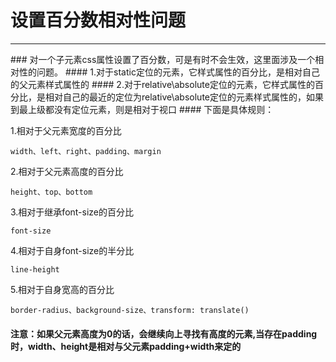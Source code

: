 # 设置百分数相对性问题
<hr>
### 对一个子元素css属性设置了百分数，可是有时不会生效，这里面涉及一个相对性的问题。
#### 1.对于static定位的元素，它样式属性的百分比，是相对自己的父元素样式属性的  
#### 2.对于relative\absolute定位的元素，它样式属性的百分比，是相对自己的最近的定位为relative\absolute定位的元素样式属性的，如果到最上级都没有定位元素，则是相对于视口
#### 下面是具体规则：

1.相对于父元素宽度的百分比
```
width、left、right、padding、margin
```

2.相对于父元素高度的百分比
```
height、top、bottom
```
3.相对于继承font-size的百分比  
```
font-size
```
4.相对于自身font-size的半分比  
```
line-height
```
5.相对于自身宽高的百分比
```
border-radius、background-size、transform: translate()
```
#### 注意：如果父元素高度为0的话，会继续向上寻找有高度的元素,当存在padding时，width、height是相对与父元素padding+width来定的